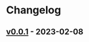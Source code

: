 # Changelog

## [v0.0.1](https://github.com/tomknight-cloudreach/test123/commits/v0.0.1) - 2023-02-08
